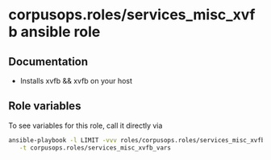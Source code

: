 # corpusops.roles/services_misc_xvfb ansible role
## Documentation

- Installs xvfb && xvfb on your host

## Role variables
To see variables for this role, call it directly via
```bash
ansible-playbook -l LIMIT -vvv roles/corpusops.roles/services_misc_xvfb/role.yml \
   -t corpusops.roles/services_misc_xvfb_vars
```
